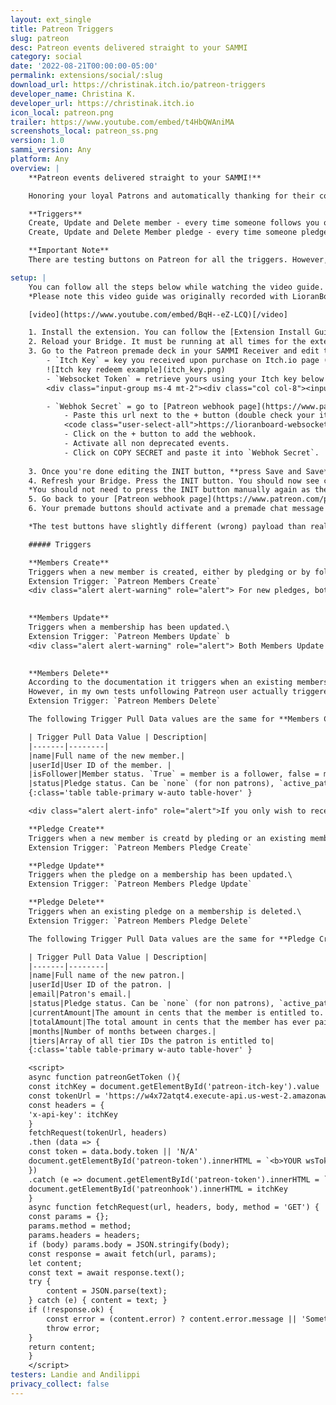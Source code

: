 ```yaml
---
layout: ext_single
title: Patreon Triggers
slug: patreon
desc: Patreon events delivered straight to your SAMMI
category: social
date: '2022-08-21T00:00:00-05:00'
permalink: extensions/social/:slug
download_url: https://christinak.itch.io/patreon-triggers
developer_name: Christina K.
developer_url: https://christinak.itch.io
icon_local: patreon.png
trailer: https://www.youtube.com/embed/t4HbQWAniMA
screenshots_local: patreon_ss.png
version: 1.0
sammi_version: Any
platform: Any
overview: |
    **Patreon events delivered straight to your SAMMI!**  

    Honoring your loyal Patrons and automatically thanking for their contributions while you stream is now finally possible with this extension!  

    **Triggers**  
    Create, Update and Delete member - every time someone follows you or pledges to you\
    Create, Update and Delete Member pledge - every time someone pledges to you and becomes your patron

    **Important Note**  
    There are testing buttons on Patreon for all the triggers. However, they tend to deliver slightly different payloads than the real events. The extension is configured for real events. 

setup: |
    You can follow all the steps below while watching the video guide. 
    *Please note this video guide was originally recorded with LioranBoard 1, however the setup is the exact same (just the buttons look a bit different).*

    [video](https://www.youtube.com/embed/BqH--eZ-LCQ)[/video]

    1. Install the extension. You can follow the [Extension Install Guide](https://sammi.solutions/extensions/install).
    2. Reload your Bridge. It must be running at all times for the extension to function properly.
    3. Go to the Patreon premade deck in your SAMMI Receiver and edit the red INIT button. In the Patron Triggers INIT command edit the following boxes: 
        - `Itch Key` = key you received upon purchase on Itch.io page (the link will be in your email too)
        ![Itch key redeem example](itch_key.png)
        - `Websocket Token` = retrieve yours using your Itch key below
        <div class="input-group ms-4 mt-2"><div class="col col-8"><input title="Insert your Itch key" type="text" class="form-control form-control-sm" id="patreon-itch-key" placeholder="Itch Key" aria-label="name"></div><div class="col-auto"><button style="margin-left:10px;" type="button" class="btn btn-secondary btn-sm" onclick="patreonGetToken()" title="Get Patreon websocket token">Get Access Token</button></div></div><div class="mt-2 ms-4"><span id="patreon-token"></span></div>  

        - `Webhok Secret` = go to [Patreon webhook page](https://www.patreon.com/portal/registration/register-webhooks)
            - Paste this url next to the + button (double check your itch key in the url is correct: 
            <code class="user-select-all">https://lioranboard-websocket-7we7k.ondigitalocean.app/patreonhook/<span id="patreonhook">YOUR_ITCH_KEY</span></code>
            - Click on the + button to add the webhook.
            - Activate all non deprecated events.
            - Click on COPY SECRET and paste it into `Webhok Secret`.
    
    3. Once you're done editing the INIT button, **press Save and Save** again until you're in the main menu.
    4. Refresh your Bridge. Press the INIT button. You should now see connected in your Patreon tab in Bridge.\
    *You should not need to press the INIT button manually again as there's a trigger attached to it which will press it for you every time you reload Bridge*.
    5. Go back to your [Patreon webhook page](https://www.patreon.com/portal/registration/register-webhooks) and click on the Send test buttons.
    6. Your premade buttons should activate and a premade chat message should show up in your Twitch chat (if connected to Twitch).

    *The test buttons have slightly different (wrong) payload than real events. This extension was tested with real events. Math: Trigger pull might not work correctly with test events.*

    ##### Triggers

    **Members Create**  
    Triggers when a new member is created, either by pledging or by following a campaign.\
    Extension Trigger: `Patreon Members Create` 
    <div class="alert alert-warning" role="alert"> For new pledges, both Members Create and Pledge Create triggers will fire.</div>
    

    **Members Update**  
    Triggers when a membership has been updated.\
    Extension Trigger: `Patreon Members Update` b
    <div class="alert alert-warning" role="alert"> Both Members Update and Pledge Delete triggers will fire if someone cancels their pledge.</div>  
    

    **Members Delete**  
    According to the documentation it triggers when an existing membership is deleted.\
    However, in my own tests unfollowing Patreon user actually triggered **Members Edit** instead.\
    Extension Trigger: `Patreon Members Delete` 

    The following Trigger Pull Data values are the same for **Members Create, Update** and **Delete** triggers

    | Trigger Pull Data Value | Description|
    |-------|--------|
    |name|Full name of the new member.|
    |userId|User ID of the member. |
    |isFollower|Member status. `True` = member is a follower, false = member is not a follower|
    |status|Pledge status. Can be `none` (for non patrons), `active_patron`, `declined_patron` or `former_patron`|
    {:class='table table-primary w-auto table-hover' }

    <div class="alert alert-info" role="alert">If you only wish to receive pledge or member triggers, you can always adjust your triggers on the Patreon Webhook page.</div>

    **Pledge Create**  
    Triggers when a new member is creatd by pleding or an existing member who is following converts to pledging member.\
    Extension Trigger: `Patreon Members Pledge Create` 

    **Pledge Update**  
    Triggers when the pledge on a membership has been updated.\
    Extension Trigger: `Patreon Members Pledge Update` 

    **Pledge Delete**  
    Triggers when an existing pledge on a membership is deleted.\
    Extension Trigger: `Patreon Members Pledge Delete` 

    The following Trigger Pull Data values are the same for **Pledge Create, Update** and **Delete** triggers

    | Trigger Pull Data Value | Description|
    |-------|--------|
    |name|Full name of the new patron.|
    |userId|User ID of the patron. |
    |email|Patron's email.| 
    |status|Pledge status. Can be `none` (for non patrons), `active_patron`, `declined_patron` or `former_patron`|
    |currentAmount|The amount in cents that the member is entitled to. Current pledge or payment that covers the current payment period. |
    |totalAmount|The total amount in cents that the member has ever paid to the campaign in campaign's currency.|
    |months|Number of months between charges.|
    |tiers|Array of all tier IDs the patron is entitled to|
    {:class='table table-primary w-auto table-hover' }

    <script>
    async function patreonGetToken (){
    const itchKey = document.getElementById('patreon-itch-key').value 
    const tokenUrl = 'https://w4x72atqt4.execute-api.us-west-2.amazonaws.com/main/token'
    const headers = {
    'x-api-key': itchKey
    }
    fetchRequest(tokenUrl, headers)
    .then (data => {
    const token = data.body.token || 'N/A'  
    document.getElementById('patreon-token').innerHTML = `<b>YOUR wsToken:</b> <code class="user-select-all">${token}</code> (copy and paste it)`
    })
    .catch (e => document.getElementById('patreon-token').innerHTML = `Error retrieving token: <code>${e}</code>`)
    document.getElementById('patreonhook').innerHTML = itchKey
    }
    async function fetchRequest(url, headers, body, method = 'GET') {
    const params = {};
    params.method = method;
    params.headers = headers;
    if (body) params.body = JSON.stringify(body);
    const response = await fetch(url, params);
    let content;
    const text = await response.text();
    try {
        content = JSON.parse(text);
    } catch (e) { content = text; }
    if (!response.ok) {
        const error = (content.error) ? content.error.message || 'Something went wrong.' : 'Something went wrong.';
        throw error;
    }
    return content;
    }
    </script>
testers: Landie and Andilippi
privacy_collect: false
---
```

